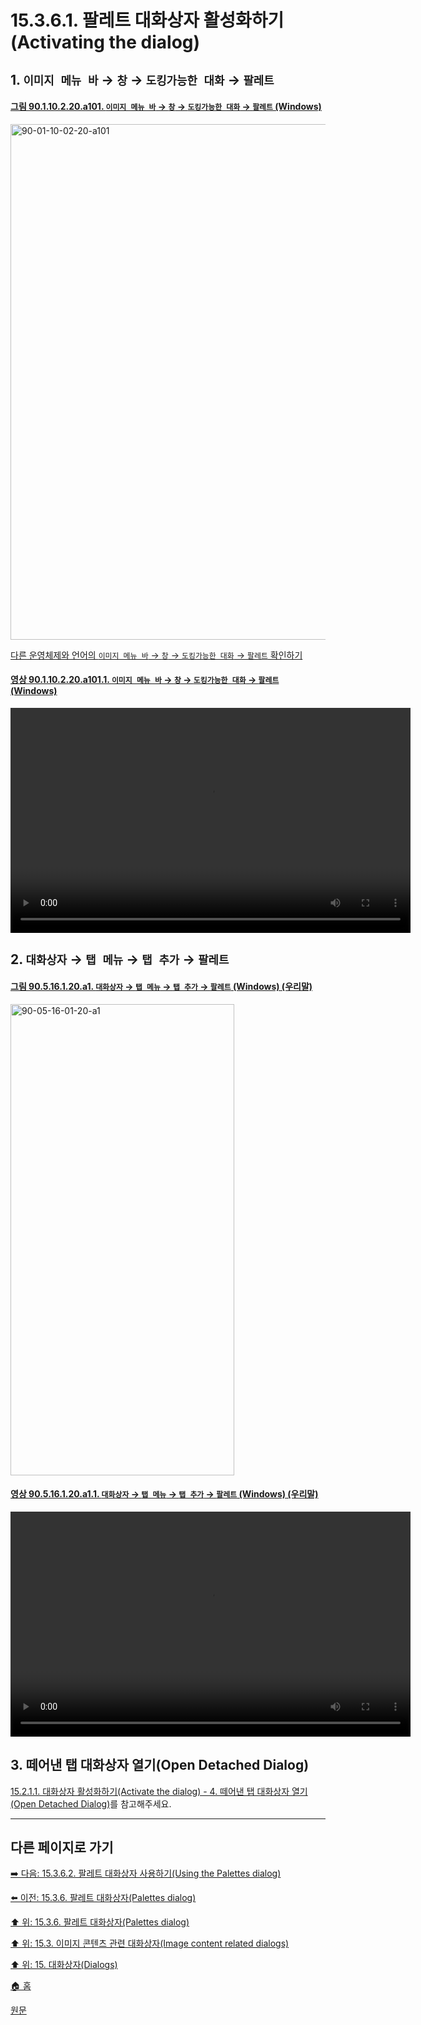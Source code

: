 # 15.3.6.1. 팔레트 대화상자 활성화하기(Activating the dialog)

<a id="15-03-06-01-s1"></a>

## 1. `이미지 메뉴 바` → `창` → `도킹가능한 대화` → `팔레트`

<a id="90-01-10-02-20-a101"></a>

#### [그림 90.1.10.2.20.a101. `이미지 메뉴 바` → `창` → `도킹가능한 대화` → `팔레트` (Windows)](./90-01-10-02-20-palettes.md#90-01-10-02-20-a101)
<img width="980" height="825" alt="90-01-10-02-20-a101" src="https://github.com/user-attachments/assets/1841e577-c709-4495-87b9-8cee87ef4349" />

[다른 운영체제와 언어의 `이미지 메뉴 바` → `창` → `도킹가능한 대화` → `팔레트` 확인하기](./90-01-10-02-20-palettes.md#90-01-10-02-20-a102)

<a id="90-01-10-02-20-a101-01"></a>

#### [영상 90.1.10.2.20.a101.1. `이미지 메뉴 바` → `창` → `도킹가능한 대화` → `팔레트` (Windows)](./90-01-10-02-20-palettes.md#90-01-10-02-20-a101-01)
<video controls="controls" width="640" height="360" src="https://github.com/user-attachments/assets/cb85f827-b46d-4b55-9fca-42510c58f5cb"></video>

<a id="15-03-06-01-s2"></a>

## 2. `대화상자` → `탭 메뉴` → `탭 추가` → `팔레트`

<a id="90-05-16-01-20-a1"></a>

#### [그림 90.5.16.1.20.a1. `대화상자` → `탭 메뉴` → `탭 추가` → `팔레트` (Windows) (우리말)](./90-05-16-01-20-palettes.md#90-05-16-01-20-a1)
<img width="358" height="754" alt="90-05-16-01-20-a1" src="https://github.com/user-attachments/assets/6a679f3c-e0bd-46b4-ab1f-affe45955ebe" />

<a id="90-05-16-01-20-a1-01"></a>

#### [영상 90.5.16.1.20.a1.1. `대화상자` → `탭 메뉴` → `탭 추가` → `팔레트` (Windows) (우리말)](./90-05-16-01-20-palettes.md#90-05-16-01-20-a1-01)
<video controls="controls" width="640" height="360" src="https://github.com/user-attachments/assets/5a631823-6645-46f7-bf2e-68732bb57154"></video>

<a id="15-03-06-01-s3"></a>

## 3. 떼어낸 탭 대화상자 열기(Open Detached Dialog)

[15.2.1.1. 대화상자 활성화하기(Activate the dialog) - 4. 떼어낸 탭 대화상자 열기(Open Detached Dialog)](./15-02-01-01-activate_the_dialog.md#15-02-01-01-s4)를 참고해주세요.

***

## 다른 페이지로 가기

[➡️ 다음: 15.3.6.2. 팔레트 대화상자 사용하기(Using the Palettes dialog)](./15-03-06-02-00-using_the_palettes_dialog.md)

[⬅️ 이전: 15.3.6. 팔레트 대화상자(Palettes dialog)](./15-03-06-00-palettes-dialog.md)

[⬆️ 위: 15.3.6. 팔레트 대화상자(Palettes dialog)](./15-03-06-00-palettes-dialog.md)

[⬆️ 위: 15.3. 이미지 콘텐츠 관련 대화상자(Image content related dialogs)](./15-03-00-image-content-related-dialogs.md)

[⬆️ 위: 15. 대화상자(Dialogs)](./15-00-dialogs.md)

[🏠 홈](./00-home.md)

[원문](https://docs.gimp.org/2.10/ko/gimp-palette-dialog.html#gimp-palette-activate)